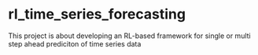 # rl_time_series_forecasting

This project is about developing an RL-based framework for single or multi step ahead prediciton of time series data
